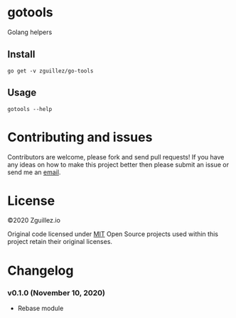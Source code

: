 # gotools

Golang helpers

## Install

```
go get -v zguillez/go-tools
```

## Usage

```
gotools --help
```

# Contributing and issues

Contributors are welcome, please fork and send pull requests! If you have any ideas on how to make this project better then please submit an issue or send me an [email](mailto:mail@zguillez.io).

# License

©2020 Zguillez.io

Original code licensed under [MIT](https://en.wikipedia.org/wiki/MIT_License) Open Source projects used within this project retain their original licenses.

# Changelog

### v0.1.0 (November 10, 2020)

* Rebase module
